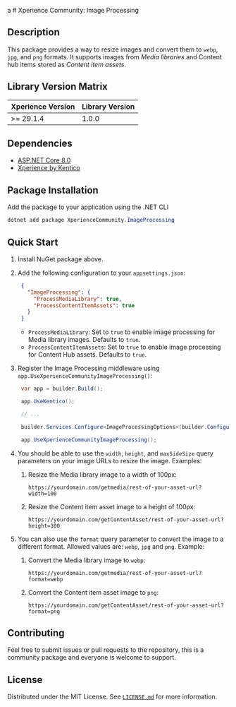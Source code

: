 ﻿a # Xperience Community: Image Processing

## Description

This package provides a way to resize images and convert them to `webp`, `jpg`, and `png` formats. It supports images from *Media libraries* and Content hub items stored as *Content item assets*.

## Library Version Matrix

| Xperience Version | Library Version |
| ----------------- | --------------- |
| >= 29.1.4         | 1.0.0           |

## Dependencies

- [ASP.NET Core 8.0](https://dotnet.microsoft.com/en-us/download)
- [Xperience by Kentico](https://docs.xperience.io/xp/changelog)

## Package Installation

Add the package to your application using the .NET CLI

```powershell
dotnet add package XperienceCommunity.ImageProcessing
```

## Quick Start

1. Install NuGet package above.

1. Add the following configuration to your `appsettings.json`:

   ```json
    {
      "ImageProcessing": {
        "ProcessMediaLibrary": true,
        "ProcessContentItemAssets": true
      }
    }
   ```
   
    - `ProcessMediaLibrary`: Set to `true` to enable image processing for Media library images. Defaults to `true`.
    - `ProcessContentItemAssets`: Set to `true` to enable image processing for Content Hub assets. Defaults to `true`.

    
1. Register the Image Processing middleware using `app.UseXperienceCommunityImageProcessing()`:

   ```csharp
    var app = builder.Build();

    app.UseKentico();

    // ...
   
    builder.Services.Configure<ImageProcessingOptions>(builder.Configuration.GetSection("ImageProcessing"));
   
    app.UseXperienceCommunityImageProcessing();
   ```

                          
1. You should be able to use the `width`, `height`, and `maxSideSize` query parameters on your image URLs to resize the image. Examples:

    1. Resize the Media library image to a width of 100px:
       ```
       https://yourdomain.com/getmedia/rest-of-your-asset-url?width=100
       ```
    1. Resize the Content item asset image to a height of 100px:
       ```
       https://yourdomain.com/getContentAsset/rest-of-your-asset-url?height=100
       ```
       
1. You can also use the `format` query parameter to convert the image to a different format. Allowed values are: `webp`, `jpg` and `png`. Example:

    1. Convert the Media library image to `webp`:
       ```
       https://yourdomain.com/getmedia/rest-of-your-asset-url?format=webp
       ```
   1. Convert the Content item asset image to `png`:
      ```
      https://yourdomain.com/getContentAsset/rest-of-your-asset-url?format=png
      ```


## Contributing

Feel free to submit issues or pull requests to the repository, this is a community package and everyone is welcome to support.

## License

Distributed under the MIT License. See [`LICENSE.md`](LICENSE.md) for more information.